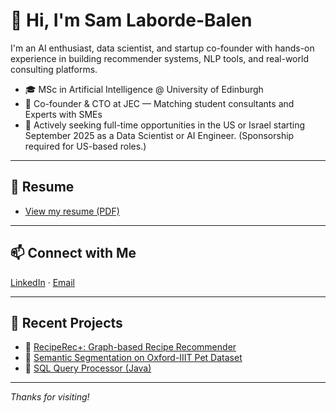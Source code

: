 # 👋 Hi, I'm Sam Laborde-Balen

I'm an AI enthusiast, data scientist, and startup co-founder with hands-on experience in building recommender systems, NLP tools, and real-world consulting platforms.

- 🎓 MSc in Artificial Intelligence @ University of Edinburgh  
- 🚀 Co-founder & CTO at JEC — Matching student consultants and Experts with SMEs  
- 💼 Actively seeking full-time opportunities in the US or Israel starting September 2025 as a Data Scientist or AI Engineer. (Sponsorship required for US-based roles.)

---

## 📄 Resume

- [View my resume (PDF)](https://drive.google.com/file/d/1POGQ7i4bWaDwvifnBrKaDZnFcqDRV_tz/view?usp=sharing)

---

## 📫 Connect with Me

[LinkedIn](https://www.linkedin.com/in/sam-laborde-balen-1b3907236) · 
[Email](mailto:labordebalensam@gmail.com)

---

## 🌱 Recent Projects

- 🔗 [RecipeRec+: Graph-based Recipe Recommender](https://github.com/sachinmloecher/AugmentedRecipeRecommendations)  
- 🐶 [Semantic Segmentation on Oxford-IIIT Pet Dataset](https://github.com/SamLB9/Semantic-Segmentation-on-the-Oxford-IIIT-Pet-Dataset)  
- 🧠 [SQL Query Processor (Java)](https://github.com/SamLB9/Implementation-of-a-SQL-query-processor)

---

_Thanks for visiting!_
